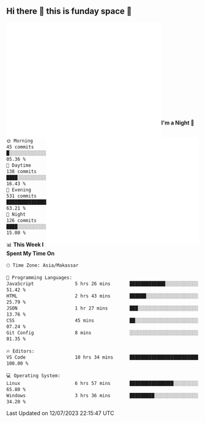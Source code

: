 ## Hi there 👋 this is funday space 🚀

<img align="left" width="405" alt="🌞" src="https://raw.githubusercontent.com/fhasnur/fhasnur/master/general.svg?token=ATQS65TR7ETTG5RLJUDIDBLBN34HE">
<img align="right" width="400" alt="🌞" src="https://raw.githubusercontent.com/fhasnur/fhasnur/master/statistics.svg?token=ATQS65TR7ETTG5RLJUDIDBLBN34HE">

<br><br><br><br><br><br><br><br><br><br><br><br><br><br>

<!--START_SECTION:waka-->
**I'm a Night 🦉** 

```text
🌞 Morning                45 commits          █░░░░░░░░░░░░░░░░░░░░░░░░   05.36 % 
🌆 Daytime                138 commits         ████░░░░░░░░░░░░░░░░░░░░░   16.43 % 
🌃 Evening                531 commits         ████████████████░░░░░░░░░   63.21 % 
🌙 Night                  126 commits         ████░░░░░░░░░░░░░░░░░░░░░   15.00 % 
```


📊 **This Week I Spent My Time On** 

```text
🕑︎ Time Zone: Asia/Makassar

💬 Programming Languages: 
JavaScript               5 hrs 26 mins       █████████████░░░░░░░░░░░░   51.42 % 
HTML                     2 hrs 43 mins       ██████░░░░░░░░░░░░░░░░░░░   25.79 % 
JSON                     1 hr 27 mins        ███░░░░░░░░░░░░░░░░░░░░░░   13.76 % 
CSS                      45 mins             ██░░░░░░░░░░░░░░░░░░░░░░░   07.24 % 
Git Config               8 mins              ░░░░░░░░░░░░░░░░░░░░░░░░░   01.35 % 

🔥 Editors: 
VS Code                  10 hrs 34 mins      █████████████████████████   100.00 % 

💻 Operating System: 
Linux                    6 hrs 57 mins       ████████████████░░░░░░░░░   65.80 % 
Windows                  3 hrs 36 mins       █████████░░░░░░░░░░░░░░░░   34.20 % 
```


 Last Updated on 12/07/2023 22:15:47 UTC
<!--END_SECTION:waka-->
